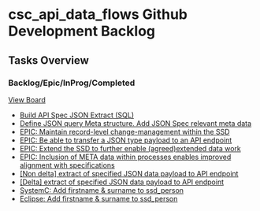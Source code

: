 # csc_api_data_flows Github Development Backlog

## Tasks Overview
### Backlog/Epic/InProg/Completed
[View Board](https://github.com/orgs/data-to-insight/projects/13)

- [Build API Spec JSON Extract (SQL)](https://github.com/data-to-insight/csc_api_data_collection/issues/2)
- [Define JSON query Meta structure. Add JSON Spec relevant meta data](https://github.com/data-to-insight/csc_api_data_collection/issues/12)
- [EPIC: Maintain record-level change-management within the SSD](https://github.com/data-to-insight/csc_api_data_collection/issues/3)
- [EPIC: Be able to transfer a JSON type payload to an API endpoint](https://github.com/data-to-insight/csc_api_data_collection/issues/4)
- [EPIC: Extend the SSD to further enable (agreed)extended data work](https://github.com/data-to-insight/csc_api_data_collection/issues/7)
- [EPIC: Inclusion of META data within processes enables improved alignment with specifications](https://github.com/data-to-insight/csc_api_data_collection/issues/11)
- [[Non delta] extract of specified JSON data payload to API endpoint](https://github.com/data-to-insight/csc_api_data_collection/issues/5)
- [[Delta] extract of specified JSON data payload to API endpoint](https://github.com/data-to-insight/csc_api_data_collection/issues/6)
- [SystemC: Add firstname & surname to ssd_person](https://github.com/data-to-insight/csc_api_data_collection/issues/8)
- [Eclipse: Add firstname & surname to ssd_person](https://github.com/data-to-insight/csc_api_data_collection/issues/10)
